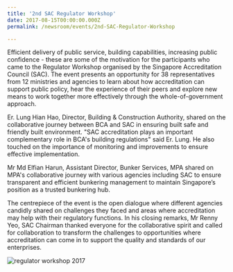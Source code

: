 ```yaml
---
title: '2nd SAC Regulator Workshop'
date: 2017-08-15T00:00:00.000Z
permalink: /newsroom/events/2nd-SAC-Regulator-Workshop

---
```



Efficient delivery of public service, building capabilities, increasing public confidence - these are some of the motivation for the participants who came to the Regulator Workshop organised by the Singapore Accreditation Council (SAC). The event presents an opportunity for 38 representatives from 12 ministries and agencies to learn about how accreditation can support public policy, hear the experience of their peers and explore new means to work together more effectively through the whole-of-government approach.

Er. Lung Hian Hao, Director, Building & Construction Authority, shared on the collaborative journey between BCA and SAC in ensuring built safe and friendly built environment. "SAC accreditation plays an important complementary role in BCA's building regulations" said Er. Lung. He also touched on the importance of monitoring and improvements to ensure effective implementation.

Mr Md Elfian Harun, Assistant Director, Bunker Services, MPA shared on MPA's collaborative journey with various agencies including SAC to ensure transparent and efficient bunkering management to maintain Singapore’s position as a trusted bunkering hub.

The centrepiece of the event is the open dialogue where different agencies candidly shared on challenges they faced and areas where accreditation may help with their regulatory functions. In his closing remarks, Mr Renny Yeo, SAC Chairman thanked everyone for the collaborative spirit and called for collaboration to transform the challenges to opportunities where accreditation can come in to support the quality and standards of our enterprises.

![regulator workshop 2017](/images/press-release/photos/regulatorworkshop2017.png)
